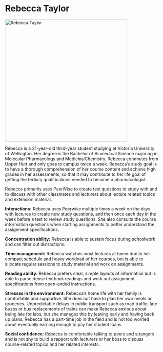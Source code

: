 # Rebecca Taylor

<img src="https://gitlab.ecs.vuw.ac.nz/course-work/swen303/2021/project1/t13/peerwise-project/-/raw/master/personas/persona-images/rebecca-small.png" alt="Rebecca Taylor" width="400" height="400">

Rebecca is a 21-year-old third-year student studying at Victoria University of Wellington. Her degree is the Bachelor of Biomedical Science majoring in Molecular Pharmacology and MedicinalChemistry. Rebecca commutes from Upper Hutt and only goes to campus twice a week. Rebecca’s study goal is to have a thorough comprehension of her course content and achieve high grades in her assessments, so that it may contribute to her life goal of getting the tertiary qualifications needed to become a pharmacologist.

Rebecca primarily uses PeerWise to create test questions to study with and to discuss with other classmates and lecturers about lecture related topics and extension material.

**Interactions:**
Rebecca uses Peerwise multiple times a week on the days with lectures to create new study questions, and then once each day in the week before a test to review study questions. She also consults the course information questions when starting assignments to better understand the assignment specifications.

**Concentration ability:**
Rebecca is able to sustain focus during schoolwork and can filter out distractions.

**Time management:**
Rebecca watches most lectures at home due to her compact schedule and heavy workload of her courses, but is able to allocate regular sessions to study material and work on assignments.

**Reading ability:**
Rebecca prefers clear, simple layouts of information but is able to parse dense textbook readings and work out assignment specifications from open-ended
instructions.

**Stresses in the environment:**
Rebecca’s home life with her family is comfortable and supportive. She does not have to plan her own meals or groceries. Unpredictable delays in
public transport such as road traffic, late buses or bus replacements of trains can make Rebecca anxious about being late for labs, but she manages this by leaving early and having back up plans. Rebecca has a part-time job in the field and is not too worried about eventually earning enough to pay her student loans.

**Social confidence:**
Rebecca is comfortable talking to peers and strangers and is not shy to build a rapport with lecturers or her boss to discuss course-related topics and her related interests. 